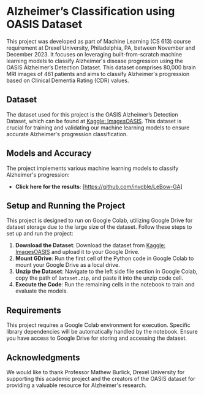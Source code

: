 # Alzheimer’s Classification using OASIS Dataset

This project was developed as part of Machine Learning (CS 613) course requirement at Drexel University, Philadelphia, PA, between November and December 2023. It focuses on leveraging built-from-scratch machine learning models to classify Alzheimer's disease progression using the OASIS Alzheimer’s Detection Dataset. This dataset comprises 80,000 brain MRI images of 461 patients and aims to classify Alzheimer's progression based on Clinical Dementia Rating (CDR) values.

## Dataset

The dataset used for this project is the OASIS Alzheimer’s Detection Dataset, which can be found at [Kaggle: ImagesOASIS](https://www.kaggle.com/datasets/ninadaithal/imagesoasis). This dataset is crucial for training and validating our machine learning models to ensure accurate Alzheimer's progression classification.

## Models and Accuracy

The project implements various machine learning models to classify Alzheimer's progression:

- **Click here for the results**: [https://github.com/invcble/LeBow-GA]


## Setup and Running the Project

This project is designed to run on Google Colab, utilizing Google Drive for dataset storage due to the large size of the dataset. Follow these steps to set up and run the project:

1. **Download the Dataset**: Download the dataset from [Kaggle: ImagesOASIS](https://www.kaggle.com/datasets/ninadaithal/imagesoasis) and upload it to your Google Drive.
2. **Mount GDrive**: Run the first cell of the Python code in Google Colab to mount your Google Drive as a local drive.
3. **Unzip the Dataset**: Navigate to the left side file section in Google Colab, copy the path of `Dataset.zip`, and paste it into the unzip code cell.
4. **Execute the Code**: Run the remaining cells in the notebook to train and evaluate the models.

## Requirements

This project requires a Google Colab environment for execution. Specific library dependencies will be automatically handled by the notebook. Ensure you have access to Google Drive for storing and accessing the dataset.

## Acknowledgments

We would like to thank Professor Mathew Burlick, Drexel University for supporting this academic project and the creators of the OASIS dataset for providing a valuable resource for Alzheimer's research.